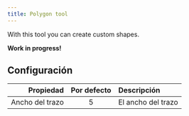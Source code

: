 ```yaml
---
title: Polygon tool
---
```


With this tool you can create custom shapes.

**Work in progress!**

## Configuración

|       Propiedad | Por defecto | Descripción        |
| --------------: | :---------: | :----------------- |
| Ancho del trazo |      5      | El ancho del trazo |
